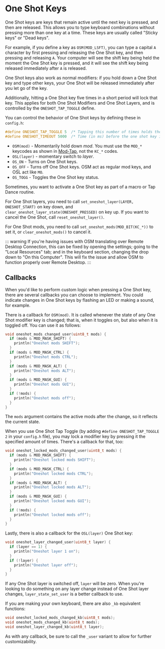 # One Shot Keys

One Shot keys are keys that remain active until the next key is pressed, and then are released. This allows you to type keyboard combinations without pressing more than one key at a time. These keys are usually called "Sticky keys" or "Dead keys".

For example, if you define a key as `OSM(MOD_LSFT)`, you can type a capital `A` character by first pressing and releasing the One Shot key, and then pressing and releasing `A`. Your computer will see the shift key being held the moment the One Shot key is pressed, and it will see the shift key being released immediately after `A` is released.

One Shot keys also work as normal modifiers: if you hold down a One Shot key and type other keys, your One Shot will be released immediately after you let go of the key.

Additionally, hitting a One Shot key five times in a short period will lock that key. This applies for both One Shot Modifiers and One Shot Layers, and is controlled by the `ONESHOT_TAP_TOGGLE` define.

You can control the behavior of One Shot keys by defining these in `config.h`:

```c
#define ONESHOT_TAP_TOGGLE 5  /* Tapping this number of times holds the key until tapped once again. */
#define ONESHOT_TIMEOUT 5000  /* Time (in ms) before the one shot key is released */
```

* `OSM(mod)` - Momentarily hold down *mod*. You must use the `MOD_*` keycodes as shown in [Mod-Tap](mod_tap), not the `KC_*` codes.
* `OSL(layer)` - momentary switch to *layer*.
* `OS_ON` - Turns on One Shot keys.
* `OS_OFF` - Turns off One Shot keys. OSM act as regular mod keys, and OSL act like `MO`.
* `OS_TOGG` - Toggles the One Shot key status.

Sometimes, you want to activate a One Shot key as part of a macro or Tap Dance routine.

For One Shot layers, you need to call `set_oneshot_layer(LAYER, ONESHOT_START)` on key down, and `clear_oneshot_layer_state(ONESHOT_PRESSED)` on key up. If you want to cancel the One Shot, call `reset_oneshot_layer()`.

For One Shot mods, you need to call `set_oneshot_mods(MOD_BIT(KC_*))` to set it, or `clear_oneshot_mods()` to cancel it.

::: warning
If you're having issues with OSM translating over Remote Desktop Connection, this can be fixed by opening the settings; going to the "Local Resources" tab; and in the keyboard section, changing the drop down to "On this Computer".  This will fix the issue and allow OSM to function properly over Remote Desktop.
:::

## Callbacks

When you'd like to perform custom logic when pressing a One Shot key, there are several callbacks you can choose to implement. You could indicate changes in One Shot keys by flashing an LED or making a sound, for example.

There is a callback for `OSM(mod)`. It is called whenever the state of any One Shot modifier key is changed; that is, when it toggles on, but also when it is toggled off. You can use it as follows:

```c
void oneshot_mods_changed_user(uint8_t mods) {
  if (mods & MOD_MASK_SHIFT) {
    println("Oneshot mods SHIFT");
  }
  if (mods & MOD_MASK_CTRL) {
    println("Oneshot mods CTRL");
  }
  if (mods & MOD_MASK_ALT) {
    println("Oneshot mods ALT");
  }
  if (mods & MOD_MASK_GUI) {
    println("Oneshot mods GUI");
  }
  if (!mods) {
    println("Oneshot mods off");
  }
}
```

The `mods` argument contains the active mods after the change, so it reflects the current state.

When you use One Shot Tap Toggle (by adding `#define ONESHOT_TAP_TOGGLE 2` in your `config.h` file), you may lock a modifier key by pressing it the specified amount of times. There's a callback for that, too:

```c
void oneshot_locked_mods_changed_user(uint8_t mods) {
  if (mods & MOD_MASK_SHIFT) {
    println("Oneshot locked mods SHIFT");
  }
  if (mods & MOD_MASK_CTRL) {
    println("Oneshot locked mods CTRL");
  }
  if (mods & MOD_MASK_ALT) {
    println("Oneshot locked mods ALT");
  }
  if (mods & MOD_MASK_GUI) {
    println("Oneshot locked mods GUI");
  }
  if (!mods) {
    println("Oneshot locked mods off");
  }
}
```

Lastly, there is also a callback for the `OSL(layer)` One Shot key:

```c
void oneshot_layer_changed_user(uint8_t layer) {
  if (layer == 1) {
    println("Oneshot layer 1 on");
  }
  if (!layer) {
    println("Oneshot layer off");
  }
}
```

If any One Shot layer is switched off, `layer` will be zero. When you're looking to do something on any layer change instead of One Shot layer changes, `layer_state_set_user` is a better callback to use.

If you are making your own keyboard, there are also `_kb` equivalent functions:

```c
void oneshot_locked_mods_changed_kb(uint8_t mods);
void oneshot_mods_changed_kb(uint8_t mods);
void oneshot_layer_changed_kb(uint8_t layer);
```

As with any callback, be sure to call the `_user` variant to allow for further customizability.
